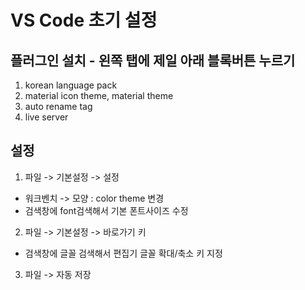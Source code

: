 # VS Code 초기 설정

## 플러그인 설치 - 왼쪽 탭에 제일 아래 블록버튼 누르기
1. korean language pack
2. material icon theme, material theme
3. auto rename tag
4. live server

## 설정
1. 파일 -> 기본설정 -> 설정 
- 워크벤치 -> 모양 : color theme 변경
- 검색창에 font검색해서 기본 폰트사이즈 수정

2. 파일 -> 기본설정 -> 바로가기 키
- 검색창에 글꼴 검색해서 편집기 글꼴 확대/축소 키 지정

3. 파일 -> 자동 저장